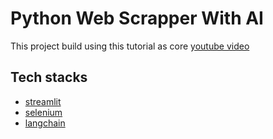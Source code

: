# Python Web Scrapper With AI
This project build using this tutorial as core [youtube video](https://www.youtube.com/watch?v=Oo8-nEuDBkk)

## Tech stacks
- [streamlit](https://github.com/streamlit/streamlit)
- [selenium](https://github.com/seleniumhq/selenium)
- [langchain](https://github.com/langchain-ai/langchain)